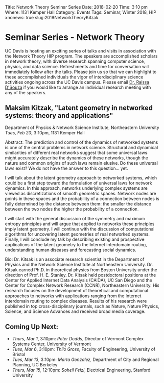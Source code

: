 Title: Network Theory Seminar Series
Date: 2018-02-20
Time: 3:10 pm
Where: 1131 Kemper Hall
Category: Events
Tags: Seminar, Winter 2018, HIP
xnonews: true
slug:2018NetworkTheoryKitzak

# Seminar Series - Network Theory

UC Davis is hosting an exciting series of talks and visits in association with the Network Theory HIP program. The speakers are accomplished scholars in network theory, with diverse research spanning computer science, physics, and data science. Refreshments and time for conversation will immediately follow after the talks. Please join us so that we can highlight to these accomplished individuals the vigor of interdisciplinary science activities ongoing across the UC Davis campus. Please email [Dr. Raissa D'Souza](mailto:raissa@cse.ucdavis.edu) if you would like to arrange an individual research meeting with any of the speakers.  

## Maksim Kitzak, "Latent geometry in networked systems: theory and applications"
Department of Physics & Network Science Institute, Northeastern University 
*Tues, Feb 20*, 3:10pm, 1131 Kemper Hall

Abstract: The prediction and control of the dynamics of networked systems is one of the central problems in network science. Structural and dynamical similarities of different real networks suggest that some universal laws might accurately describe the dynamics of these networks, though the nature and common origins of such laws remain elusive. Do these universal laws exist? We do not have the answer to this question… yet.
 
I will talk about the latent geometry approach to networked systems, which could be a first step toward the formulation of universal laws for network dynamics. In this approach, networks underlying complex systems are viewed as discretizations of smooth geometric spaces. Network nodes are points in these spaces and the probability of a connection between nodes is fully determined by the distance between them: the smaller the distance between the two nodes the higher the probability of a connection.
 
I will start with the general discussion of the symmetry and maximum entropy principles and will argue that applied to networks these principles imply latent geometry. I will continue with the discussion of computational algorithms for uncovering latent geometries of real networked systems. Finally, I will conclude my talk by describing existing and prospective applications of the latent geometry to the Internet interdomain routing, understanding human diseases and forecasting social dynamics.

Bio: Dr. Kitsak is an associate research scientist in the Department of Physics and the Network Science Institute at Northeastern University. Dr. Kitsak earned Ph.D. in theoretical physics from Boston University under the direction of Prof. H. E. Stanley. Dr. Kitsak held postdoctoral positions at the Center for Applied Internet Data Analysis (CAIDA), UC San Diego and the Center for Complex Network Research (CCNR), Northeastern University. His research focuses on the development of theoretical and computational approaches to networks with applications ranging from the Internet interdomain routing to complex diseases. Results of his research were published in top cross-disciplinary journals, such as Nature, Nature Physics, Science, and Science Advances and received broad media coverage.


## Coming Up Next:
* *Thurs, Mar 1*, 3:10pm: *Peter Dodds*, Director of Vermont Complex Systems Center, University of Vermont
* *Tues, Mar 6*, 3:10pm: *Thilo Gross*, Faculty of Engineering, University of Bristol
* *Tues, Mar 13*, 3:10pm: *Marta Gonzalez*, Department of City and Regional Planning, UC Berkeley 
* *Thurs, Mar 15*, 12:10pm: *Soheil Feizi*, Electrical Engineering, Stanford University 